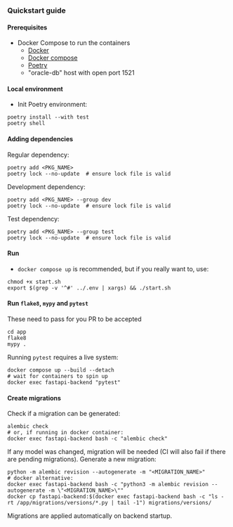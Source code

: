 ### Quickstart guide

#### Prerequisites
- Docker Compose to run the containers
  - [Docker](https://docs.docker.com/engine/install/)
  - [Docker compose](https://docs.docker.com/compose/install/)
  - [Poetry](https://python-poetry.org)
  - "oracle-db" host with open port 1521

#### Local environment
- Init Poetry environment:
```shell
poetry install --with test
poetry shell
```

#### Adding dependencies
Regular dependency:
```shell
poetry add <PKG_NAME>
poetry lock --no-update  # ensure lock file is valid
```
Development dependency:
```shell
poetry add <PKG_NAME> --group dev
poetry lock --no-update  # ensure lock file is valid
```
Test dependency:
```shell
poetry add <PKG_NAME> --group test
poetry lock --no-update  # ensure lock file is valid
```

#### Run
- `docker compose up` is recommended, but if you really want to, use:
```shell
chmod +x start.sh
export $(grep -v '^#' ../.env | xargs) && ./start.sh
```

#### Run `flake8`, `mypy` and `pytest`
These need to pass for you PR to be accepted
```shell
cd app
flake8
mypy .
```
Running `pytest` requires a live system:
```shell
docker compose up --build --detach
# wait for containers to spin up
docker exec fastapi-backend "pytest"
```
#### Create migrations
Check if a migration can be generated:
```shell
alembic check
# or, if running in docker container:
docker exec fastapi-backend bash -c "alembic check"
```
If any model was changed, migration will be needed (CI will also fail if there are pending migrations). Generate a 
new migration:
```shell
python -m alembic revision --autogenerate -m "<MIGRATION_NAME>"
# docker alternative:
docker exec fastapi-backend bash -c "python3 -m alembic revision --autogenerate -m \"<MIGRATION_NAME>\""
docker cp fastapi-backend:$(docker exec fastapi-backend bash -c "ls -rt /app/migrations/versions/*.py | tail -1") migrations/versions/
```
Migrations are applied automatically on backend startup.
